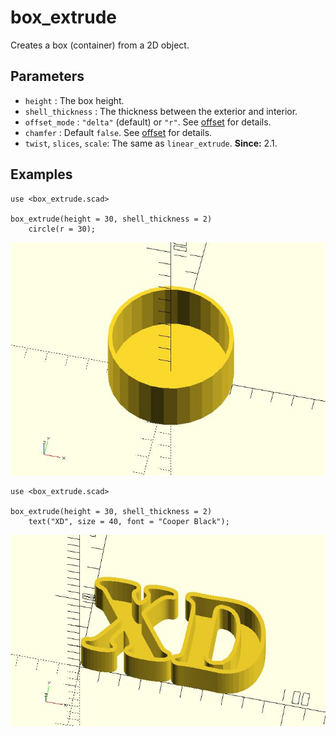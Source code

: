 # box_extrude

Creates a box (container) from a 2D object.

## Parameters

- `height` : The box height.
- `shell_thickness` : The thickness between the exterior and interior.
- `offset_mode` : `"delta"` (default) or `"r"`. See [offset](https://en.wikibooks.org/wiki/OpenSCAD_User_Manual/Transformations#offset) for details.
- `chamfer` : Default `false`. See [offset](https://en.wikibooks.org/wiki/OpenSCAD_User_Manual/Transformations#offset) for details.
- `twist`, `slices`, `scale`: The same as `linear_extrude`. **Since:** 2.1.

## Examples

    use <box_extrude.scad>
    
	box_extrude(height = 30, shell_thickness = 2) 
	    circle(r = 30);

![box_extrude](images/lib3x-box_extrude-1.JPG)

    use <box_extrude.scad>
    
	box_extrude(height = 30, shell_thickness = 2) 
	    text("XD", size = 40, font = "Cooper Black");

![box_extrude](images/lib3x-box_extrude-2.JPG)

